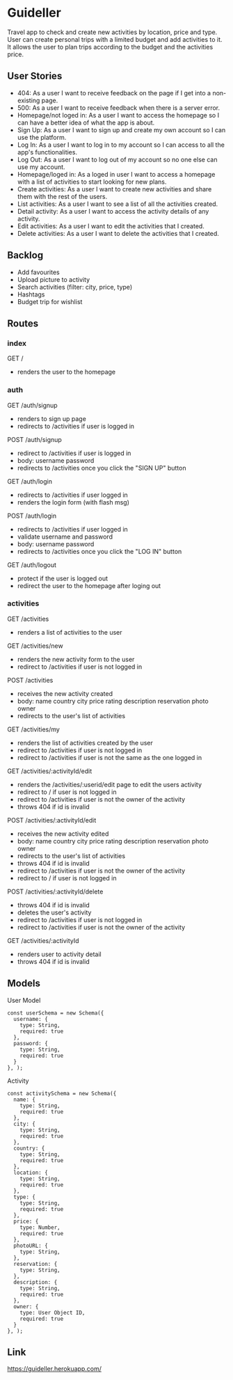 # Guideller
Travel app to check and create new activities by location, price and type. User can create personal trips with a limited budget and add activities to it. It allows the user to plan trips according to the budget and the activities price.

## User Stories

- 404: As a user I want to receive feedback on the page if I get into a non-existing page.
- 500: As a user I want to receive feedback when there is a server error.
- Homepage/not loged in: As a user I want to access the homepage so I can have a better idea of what the app is about.
- Sign Up: As a user I want to sign up and create my own account so I can use the platform.
- Log In: As a user I want to log in to my account so I can access to all the app's functionalities.
- Log Out: As a user I want to log out of my account so no one else can use my account.
- Homepage/loged in: As a loged in user I want to access a homepage with a list of activities to start looking for new plans.
- Create activities: As a user I want to create new activities and share them with the rest of the users.
- List activities: As a user I want to see a list of all the activities created.
- Detail activity: As a user I want to access the activity details of any activity.
- Edit activities: As a user I want to edit the activities that I created.
- Delete activities: As a user I want to delete the activities that I created.


## Backlog

- Add favourites
- Upload picture to activity
- Search activities (filter: city, price, type)
- Hashtags
- Budget trip for wishlist


## Routes

### index

GET /
- renders the user to the homepage

### auth

GET /auth/signup
- renders to sign up page
- redirects to /activities if user is logged in

POST /auth/signup
- redirect to /activities if user is logged in
- body:
  username
  password
- redirects to /activities once you click the "SIGN UP" button

GET /auth/login
- redirects to /activities if user logged in
- renders the login form (with flash msg)

POST /auth/login
- redirects to /activities if user logged in
- validate username and password
- body:
  username
  password
- redirects to /activities once you click the "LOG IN" button

GET /auth/logout
- protect if the user is logged out
- redirect the user to the homepage after loging out

### activities

GET /activities
- renders a list of activities to the user

GET /activities/new
- renders the new activity form to the user
- redirect to /activities if user is not logged in

POST /activities
- receives the new activity created
- body:
  name
  country
  city
  price
  rating
  description
  reservation
  photo
  owner
- redirects to the user's list of activities

GET /activities/my
- renders the list of activities created by the user
- redirect to /activities if user is not logged in
- redirect to /activities if user is not the same as the one logged in

GET /activities/:activityId/edit
- renders the /activities/:userid/edit page to edit the users activity
- redirect to / if user is not logged in
- redirect to /activities if user is not the owner of the activity
- throws 404 if id is invalid

POST /activities/:activityId/edit
- receives the new activity edited
- body:
  name
  country
  city
  price
  rating
  description
  reservation
  photo
  owner
- redirects to the user's list of activities
- throws 404 if id is invalid
- redirect to /activities if user is not the owner of the activity
- redirect to / if user is not logged in

POST /activities/:activityId/delete
- throws 404 if id is invalid
- deletes the user's activity
- redirect to /activities if user is not logged in
- redirect to /activities if user is not the owner of the activity

GET /activities/:activityId
- renders user to activity detail
- throws 404 if id is invalid


## Models

User Model

```
const userSchema = new Schema({
  username: {
    type: String,
    required: true
  },
  password: {
    type: String,
    required: true
  }
}, );
 ```

Activity

```
const activitySchema = new Schema({
  name: {
    type: String,
    required: true
  },
  city: {
    type: String,
    required: true
  },
  country: {
    type: String,
    required: true
  },
  location: {
    type: String,
    required: true
  },
  type: {
    type: String,
    required: true
  },
  price: {
    type: Number,
    required: true
  },
  photoURL: {
    type: String,
  },
  reservation: {
    type: String,
  },
  description: {
    type: String,
    required: true
  },
  owner: {
    type: User Object ID,
    required: true
  }
}, );
```

## Link

https://guideller.herokuapp.com/


